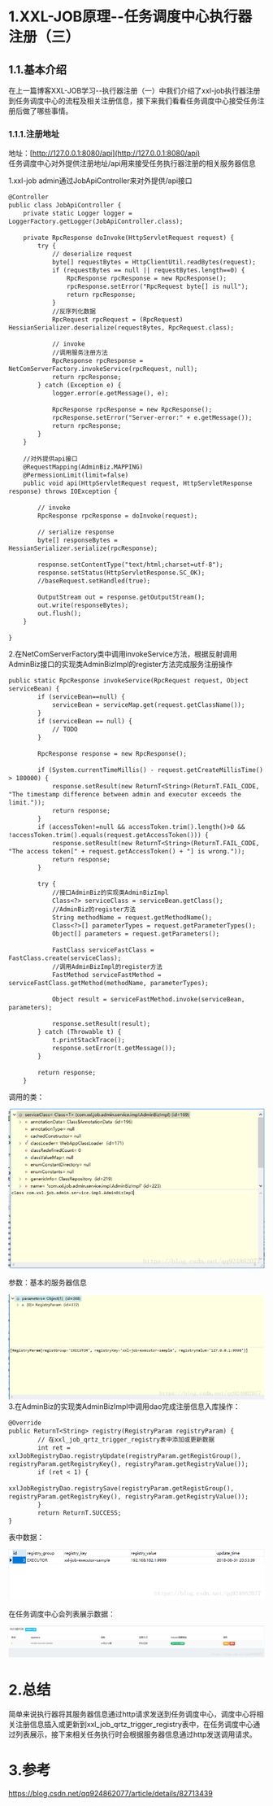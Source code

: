 # 1.XXL-JOB原理--任务调度中心执行器注册（三）

## 1.1.基本介绍

在上一篇博客XXL-JOB学习--执行器注册（一）中我们介绍了xxl-job执行器注册到任务调度中心的流程及相关注册信息，接下来我们看看任务调度中心接受任务注册后做了哪些事情。

### 1.1.1.注册地址

地址：[http://127.0.0.1:8080/api](http://127.0.0.1:8080/api)  
任务调度中心对外提供注册地址/api用来接受任务执行器注册的相关服务器信息

1.xxl-job admin通过JobApiController来对外提供/api接口

```
@Controller
public class JobApiController {
    private static Logger logger = LoggerFactory.getLogger(JobApiController.class);

    private RpcResponse doInvoke(HttpServletRequest request) {
        try {
            // deserialize request
            byte[] requestBytes = HttpClientUtil.readBytes(request);
            if (requestBytes == null || requestBytes.length==0) {
                RpcResponse rpcResponse = new RpcResponse();
                rpcResponse.setError("RpcRequest byte[] is null");
                return rpcResponse;
            }
            //反序列化数据
            RpcRequest rpcRequest = (RpcRequest) HessianSerializer.deserialize(requestBytes, RpcRequest.class);

            // invoke
            //调用服务注册方法
            RpcResponse rpcResponse = NetComServerFactory.invokeService(rpcRequest, null);
            return rpcResponse;
        } catch (Exception e) {
            logger.error(e.getMessage(), e);

            RpcResponse rpcResponse = new RpcResponse();
            rpcResponse.setError("Server-error:" + e.getMessage());
            return rpcResponse;
        }
    }

    //对外提供api接口
    @RequestMapping(AdminBiz.MAPPING)
    @PermessionLimit(limit=false)
    public void api(HttpServletRequest request, HttpServletResponse response) throws IOException {

        // invoke
        RpcResponse rpcResponse = doInvoke(request);

        // serialize response
        byte[] responseBytes = HessianSerializer.serialize(rpcResponse);

        response.setContentType("text/html;charset=utf-8");
        response.setStatus(HttpServletResponse.SC_OK);
        //baseRequest.setHandled(true);

        OutputStream out = response.getOutputStream();
        out.write(responseBytes);
        out.flush();
    }

}
```

2.在NetComServerFactory类中调用invokeService方法，根据反射调用AdminBiz接口的实现类AdminBizImpl的register方法完成服务注册操作

```
public static RpcResponse invokeService(RpcRequest request, Object serviceBean) {
        if (serviceBean==null) {
            serviceBean = serviceMap.get(request.getClassName());
        }
        if (serviceBean == null) {
            // TODO
        }

        RpcResponse response = new RpcResponse();

        if (System.currentTimeMillis() - request.getCreateMillisTime() > 180000) {
            response.setResult(new ReturnT<String>(ReturnT.FAIL_CODE, "The timestamp difference between admin and executor exceeds the limit."));
            return response;
        }
        if (accessToken!=null && accessToken.trim().length()>0 && !accessToken.trim().equals(request.getAccessToken())) {
            response.setResult(new ReturnT<String>(ReturnT.FAIL_CODE, "The access token[" + request.getAccessToken() + "] is wrong."));
            return response;
        }

        try {
            //接口AdminBiz的实现类AdminBizImpl
            Class<?> serviceClass = serviceBean.getClass();
            //AdminBiz的register方法
            String methodName = request.getMethodName();
            Class<?>[] parameterTypes = request.getParameterTypes();
            Object[] parameters = request.getParameters();

            FastClass serviceFastClass = FastClass.create(serviceClass);
            //调用AdminBizImpl的register方法
            FastMethod serviceFastMethod = serviceFastClass.getMethod(methodName, parameterTypes);

            Object result = serviceFastMethod.invoke(serviceBean, parameters);

            response.setResult(result);
        } catch (Throwable t) {
            t.printStackTrace();
            response.setError(t.getMessage());
        }

        return response;
    }
```

调用的类：

![](/static/image/20180915141957718.png)

参数：基本的服务器信息

![](/static/image/20180915142414402.png)  
3.在AdminBiz的实现类AdminBizImpl中调用dao完成注册信息入库操作：

```
@Override
public ReturnT<String> registry(RegistryParam registryParam) {
        // 在xxl_job_qrtz_trigger_registry表中添加或更新数据
        int ret = xxlJobRegistryDao.registryUpdate(registryParam.getRegistGroup(), registryParam.getRegistryKey(), registryParam.getRegistryValue());
        if (ret < 1) {
            xxlJobRegistryDao.registrySave(registryParam.getRegistGroup(), registryParam.getRegistryKey(), registryParam.getRegistryValue());
        }
        return ReturnT.SUCCESS;
}
```

表中数据：

![](/static/image/20180915142945462.png)

在任务调度中心会列表展示数据：

![](/static/image/20180915142914984.png)

# 2.总结
简单来说执行器将其服务器信息通过http请求发送到任务调度中心，调度中心将相关注册信息插入或更新到xxl_job_qrtz_trigger_registry表中，在任务调度中心通过列表展示，接下来相关任务执行时会根据服务器信息通过http发送调用请求。

# 3.参考
https://blog.csdn.net/qq924862077/article/details/82713439



